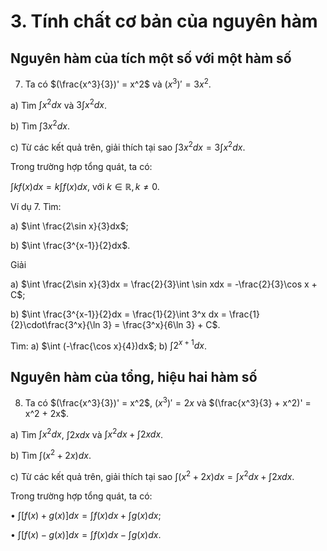 # 3. Tính chất cơ bản của nguyên hàm

## Nguyên hàm của tích một số với một hàm số

7. Ta có $(\frac{x^3}{3})' = x^2$ và $(x^3)' = 3x^2$.

a) Tìm $\int x^2dx$ và $3\int x^2dx$.

b) Tìm $\int 3x^2dx$.

c) Từ các kết quả trên, giải thích tại sao $\int 3x^2dx = 3\int x^2dx$.

Trong trường hợp tổng quát, ta có:

$\int kf(x)dx = k\int f(x)dx$, với $k \in \mathbb{R}, k \neq 0$.

Ví dụ 7. Tìm:

a) $\int \frac{2\sin x}{3}dx$;

b) $\int \frac{3^{x-1}}{2}dx$.

Giải

a) $\int \frac{2\sin x}{3}dx = \frac{2}{3}\int \sin xdx = -\frac{2}{3}\cos x + C$;

b) $\int \frac{3^{x-1}}{2}dx = \frac{1}{2}\int 3^x dx = \frac{1}{2}\cdot\frac{3^x}{\ln 3} = \frac{3^x}{6\ln 3} + C$.

Tìm: a) $\int (-\frac{\cos x}{4})dx$; b) $\int 2^{x+1}dx$.

## Nguyên hàm của tổng, hiệu hai hàm số

8. Ta có $(\frac{x^3}{3})' = x^2$, $(x^3)' = 2x$ và $(\frac{x^3}{3} + x^2)' = x^2 + 2x$.

a) Tìm $\int x^2dx$, $\int 2xdx$ và $\int x^2dx + \int 2xdx$.

b) Tìm $\int (x^2 + 2x)dx$.

c) Từ các kết quả trên, giải thích tại sao $\int (x^2 + 2x)dx = \int x^2dx + \int 2xdx$.

Trong trường hợp tổng quát, ta có:

• $\int [f(x) + g(x)]dx = \int f(x)dx + \int g(x)dx$;

• $\int [f(x) - g(x)]dx = \int f(x)dx - \int g(x)dx$.